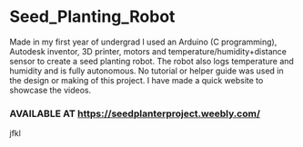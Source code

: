# Seed_Planting_Robot
Made in my first year of undergrad I used an Arduino (C programming), Autodesk inventor, 3D printer, motors and temperature/humidity+distance sensor to create a seed planting robot. The robot also logs temperature and humidity and is fully autonomous. No tutorial or helper guide was used in the design or making of this project. I have made a quick website to showcase the videos.


### AVAILABLE AT https://seedplanterproject.weebly.com/

jfkl